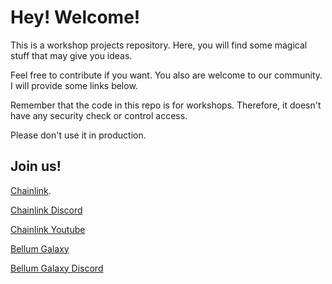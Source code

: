 # Hey! Welcome!

This is a workshop projects repository. Here, you will find some magical stuff that may give you ideas.

Feel free to contribute if you want. You also are welcome to our community. I will provide some links below.

Remember that the code in this repo is for workshops. Therefore, it doesn't have any security check or control access.

Please don't use it in production.

## Join us!

[Chainlink](https://chain.link/).

[Chainlink Discord](https://discord.com/invite/chainlink)

[Chainlink Youtube](https://www.youtube.com/channel/UCnjkrlqaWEBSnKZQ71gdyFA)

[Bellum Galaxy](https://www.bellumgalaxy.com)

[Bellum Galaxy Discord](https://discord.gg/H2UpdzbbRJ)